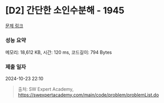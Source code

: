 # [D2] 간단한 소인수분해 - 1945 

[문제 링크](https://swexpertacademy.com/main/code/problem/problemDetail.do?contestProbId=AV5Pl0Q6ANQDFAUq) 

### 성능 요약

메모리: 18,612 KB, 시간: 120 ms, 코드길이: 794 Bytes

### 제출 일자

2024-10-23 22:10



> 출처: SW Expert Academy, https://swexpertacademy.com/main/code/problem/problemList.do